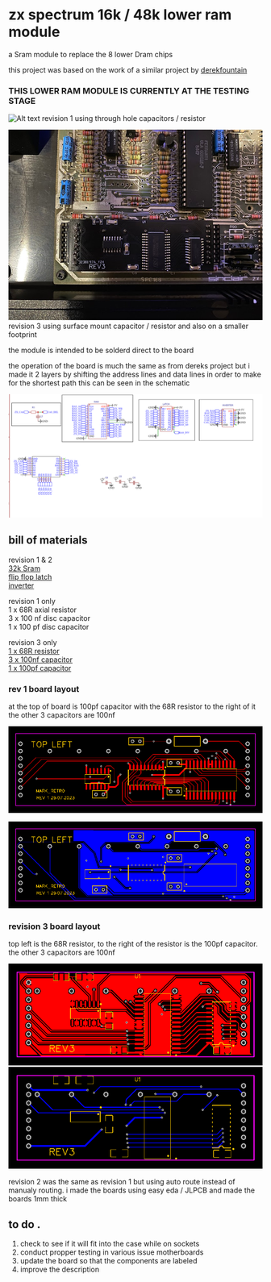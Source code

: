 # zx spectrum 16k / 48k lower ram module
 a Sram module to replace the 8 lower Dram chips  
 
 
 
this project was based on the work of a similar project by [derekfountain](https://github.com/derekfountain/zx-spectrum-lower-ram.git)  
### THIS LOWER RAM MODULE IS CURRENTLY AT THE TESTING STAGE 
![Alt text](<rev 1/front.jpg>)
revision 1 using through hole capacitors / resistor


![Alt text](<rev 3/mounted on sockets.jpg>)
revision 3 using surface mount capacitor / resistor
and also on a smaller footprint 

the module is intended to be solderd direct to the board

the operation of the board is much the same as from dereks project but i made it 2 layers by shifting the address lines and data lines in order to make for the shortest path this can be seen in the schematic 

![Alt text](<rev 3/schematic.png>)

## bill of materials
revision 1 & 2  
[32k Sram](https://www.mouser.co.uk/ProductDetail/870-62C256AL-25ULIT)  
[flip flop latch](https://www.mouser.co.uk/ProductDetail/595-SN74HCT574NSR)  
[inverter](https://www.mouser.co.uk/ProductDetail/863-MC74HCT04ADG)  

revision 1 only  
1 x 68R axial resistor  
3 x 100 nf disc capacitor  
1 x 100 pf disc capacitor

revision 3 only  
[1 x 68R resistor](https://www.mouser.co.uk/ProductDetail/603-RT1206FRE0768RL)  
[3 x 100nf capacitor](https://www.mouser.co.uk/ProductDetail/581-12065C104KAT4A)  
[1 x 100pf capacitor](https://www.mouser.co.uk/ProductDetail/581-12065A101J)

### rev 1 board layout  
at the top of board is 100pf capacitor with the 68R resistor to the right of it
the other 3 capacitors are 100nf





![Alt text](<rev 1/PCB - top.png>)

![Alt text](<rev 1/PCB - bottom.png>)

### revision 3 board layout 
top left is the 68R resistor, to the right of the resistor is the 100pf capacitor.
the other 3 capacitors are 100nf


![Alt text](<rev 3/PCB - top.png>)
![Alt text](<rev 3/PCB - bottom.png>)

revision 2 was the same as revision 1 but using auto route instead of manualy routing.
i made the boards using easy eda / JLPCB and made the boards 1mm thick

## to do . 
1. check to see if it will fit into the case while on sockets
2. conduct propper testing in various issue motherboards
3. update the board so that the components are labeled 
4. improve the description
   